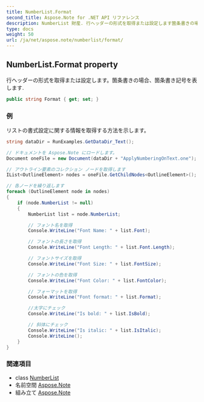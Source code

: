 ```yaml
---
title: NumberList.Format
second_title: Aspose.Note for .NET API リファレンス
description: NumberList 財産. 行ヘッダーの形式を取得または設定します箇条書きの場合箇条書き記号を表します.
type: docs
weight: 50
url: /ja/net/aspose.note/numberlist/format/
---
```

## NumberList.Format property

行ヘッダーの形式を取得または設定します。箇条書きの場合、箇条書き記号を表します.

```csharp
public string Format { get; set; }
```

### 例

リストの書式設定に関する情報を取得する方法を示します。

```csharp
string dataDir = RunExamples.GetDataDir_Text();

// ドキュメントを Aspose.Note にロードします。
Document oneFile = new Document(dataDir + "ApplyNumberingOnText.one");

// アウトライン要素のコレクション ノードを取得します
IList<OutlineElement> nodes = oneFile.GetChildNodes<OutlineElement>();

// 各ノードを繰り返します
foreach (OutlineElement node in nodes)
{
    if (node.NumberList != null)
    {
        NumberList list = node.NumberList;

        // フォント名を取得
        Console.WriteLine("Font Name: " + list.Font);

        // フォントの長さを取得
        Console.WriteLine("Font Length: " + list.Font.Length);

        // フォントサイズを取得
        Console.WriteLine("Font Size: " + list.FontSize);

        // フォントの色を取得
        Console.WriteLine("Font Color: " + list.FontColor);

        // フォーマットを取得
        Console.WriteLine("Font format: " + list.Format);

        //太字にチェック
        Console.WriteLine("Is bold: " + list.IsBold);

        // 斜体にチェック
        Console.WriteLine("Is italic: " + list.IsItalic);
        Console.WriteLine();
    }
}
```

### 関連項目

* class [NumberList](../)
* 名前空間 [Aspose.Note](../../numberlist/)
* 組み立て [Aspose.Note](../../../)


